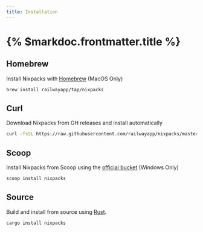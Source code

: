 ```yaml
---
title: Installation
---
```


# {% $markdoc.frontmatter.title %}

## Homebrew

Install Nixpacks with [Homebrew](https://brew.sh/) (MacOS Only)

```sh
brew install railwayapp/tap/nixpacks
```

## Curl

Download Nixpacks from GH releases and install automatically

```sh
curl -fsSL https://raw.githubusercontent.com/railwayapp/nixpacks/master/install.sh | bash
```

## Scoop

Install Nixpacks from Scoop using the [official bucket](https://github.com/ScoopInstaller/Main/blob/master/bucket/nixpacks.json) (Windows Only)

```powershell
scoop install nixpacks
```

## Source

Build and install from source using [Rust](https://www.rust-lang.org/tools/install).

```sh
cargo install nixpacks
```
